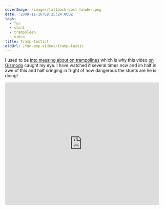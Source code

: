 ```yaml
---
coverImage: /images/fallback-post-header.png
date: '2009-11-16T09:25:24.000Z'
tags:
  - fun
  - stunt
  - trampoleen
  - video
title: Tramp-tastic!
oldUrl: /fun-amp-videos/tramp-tastic
---
```


I used to be [into messing about on trampolines](https://picasaweb.google.com/mike.cann/RandomMe#5046188492515494834) which is why this video [on Gizmodo](https://uk.gizmodo.com/) caught my eye. I have watched it several times now and im half in awe of this and half cringing in fright of how dangerous the stunts are he is doing!

<!-- more -->

<iframe width="100%" height="400" src="https://www.youtube.com/embed/_4s2H9cH7Sw" frameborder="0" allow="accelerometer; autoplay; clipboard-write; encrypted-media; gyroscope; picture-in-picture" allowfullscreen></iframe>
